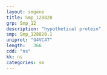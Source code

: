 ```yaml
---
layout: smgene
title: Smp_128820
grp: Smp_12
description: "hypothetical protein"
smp: Smp_128820.1
uniprot: "G4VC47"
length:   366
cdd: "ns"
kk: ns
categories: sm
---
```

